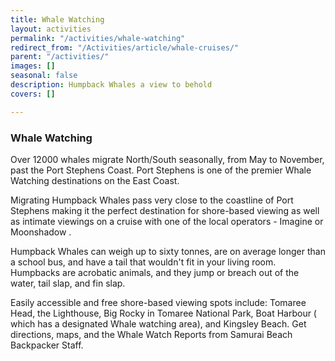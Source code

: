 ```yaml
---
title: Whale Watching
layout: activities
permalink: "/activities/whale-watching"
redirect_from: "/Activities/article/whale-cruises/"
parent: "/activities/"
images: []
seasonal: false
description: Humpback Whales a view to behold
covers: []

---
```

### Whale Watching

Over 12000 whales migrate North/South seasonally, from May to November, past the Port Stephens Coast. Port Stephens is one of the premier Whale Watching destinations on the East Coast.

Migrating Humpback Whales pass very close to the coastline of Port Stephens making it the perfect destination for shore-based viewing as well as intimate viewings on a cruise with one of the local operators - Imagine or Moonshadow .

Humpback Whales can weigh up to sixty tonnes, are on average longer than a school bus, and have a tail that wouldn't fit in your living room. Humpbacks are acrobatic animals, and they jump or breach out of the water, tail slap, and fin slap.

Easily accessible and free shore-based viewing spots include: Tomaree Head, the Lighthouse, Big Rocky in Tomaree National Park, Boat Harbour ( which has a designated Whale watching area), and Kingsley Beach. Get directions, maps, and the Whale Watch Reports from Samurai Beach Backpacker Staff.